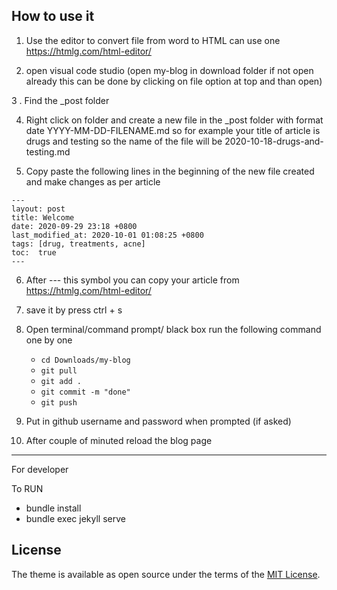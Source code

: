 
## How to use it 

1. Use the editor to convert file from word to HTML 
   can use one https://htmlg.com/html-editor/
   
2. open visual code studio (open my-blog in download folder if not open 
    already this can be done by clicking on file option at top and than open)

3 . Find the _post folder  

4. Right click on folder and create a new file in the _post folder with 
    format date YYYY-MM-DD-FILENAME.md so for example your title of article 
    is drugs and testing so the name of the file will be 
    2020-10-18-drugs-and-testing.md

5. Copy paste the following lines in the beginning of the new file created 
    and make changes as per article
  
```
---
layout: post
title: Welcome
date: 2020-09-29 23:18 +0800
last_modified_at: 2020-10-01 01:08:25 +0800
tags: [drug, treatments, acne]
toc:  true
---
```
     
6. After --- this symbol you can copy your article from https://htmlg.com/html-editor/
  
7. save it by press ctrl + s 

8. Open terminal/command prompt/ black box run the following command one by one 

   - ```cd Downloads/my-blog```
   - ```git pull```
   - ```git add .```
   - ```git commit -m "done"```
   - ```git push```
   
9. Put in github username and password when prompted (if asked)
  
10. After couple of minuted reload the blog page



---------------------------------------------------
For developer 

To RUN 
 - bundle install
 - bundle exec jekyll serve


## License

The theme is available as open source under the terms of the [MIT License](https://opensource.org/licenses/MIT).
